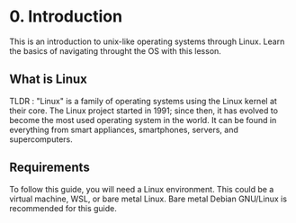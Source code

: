 # 0. Introduction

This is an introduction to unix-like operating systems through Linux. Learn the basics of navigating throught the OS with this lesson.

## What is Linux

TLDR : "Linux" is a family of operating systems using the Linux kernel at their core. The Linux project started in 1991; since then, it has evolved to become the most used operating system in the world. It can be found in everything from smart appliances, smartphones, servers, and supercomputers.

## Requirements

To follow this guide, you will need a Linux environment. This could be a virtual machine, WSL, or bare metal Linux. Bare metal Debian GNU/Linux is recommended for this guide.
